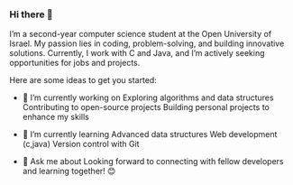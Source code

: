 ### Hi there 👋
I’m a second-year computer science student at the Open University of Israel. My passion lies in coding, problem-solving, and building innovative solutions. Currently, I work with C and Java, and I’m actively seeking opportunities for jobs and projects.

Here are some ideas to get you started:

- 🔭 I’m currently working on 
Exploring algorithms and data structures
Contributing to open-source projects
Building personal projects to enhance my skills
- 🌱 I’m currently learning 
Advanced data structures
Web development (c,java)
Version control with Git

- 💬 Ask me about
Looking forward to connecting with fellow developers and learning together! 😊


